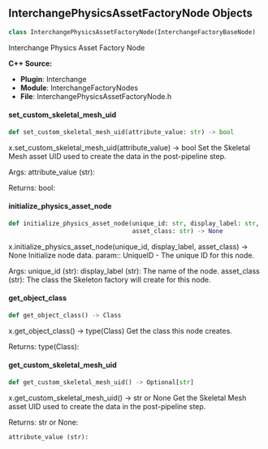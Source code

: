 ## InterchangePhysicsAssetFactoryNode Objects

```python
class InterchangePhysicsAssetFactoryNode(InterchangeFactoryBaseNode)
```

Interchange Physics Asset Factory Node

**C++ Source:**

- **Plugin**: Interchange
- **Module**: InterchangeFactoryNodes
- **File**: InterchangePhysicsAssetFactoryNode.h

<a id="unreal.InterchangePhysicsAssetFactoryNode.set_custom_skeletal_mesh_uid"></a>

#### set_custom_skeletal_mesh_uid

```python
def set_custom_skeletal_mesh_uid(attribute_value: str) -> bool
```

x.set_custom_skeletal_mesh_uid(attribute_value) -> bool
Set the Skeletal Mesh asset UID used to create the data in the post-pipeline step.

Args:
    attribute_value (str): 

Returns:
    bool:

<a id="unreal.InterchangePhysicsAssetFactoryNode.initialize_physics_asset_node"></a>

#### initialize_physics_asset_node

```python
def initialize_physics_asset_node(unique_id: str, display_label: str,
                                  asset_class: str) -> None
```

x.initialize_physics_asset_node(unique_id, display_label, asset_class) -> None
Initialize node data.
param:: UniqueID - The unique ID for this node.

Args:
    unique_id (str): 
    display_label (str): The name of the node.
    asset_class (str): The class the Skeleton factory will create for this node.

<a id="unreal.InterchangePhysicsAssetFactoryNode.get_object_class"></a>

#### get_object_class

```python
def get_object_class() -> Class
```

x.get_object_class() -> type(Class)
Get the class this node creates.

Returns:
    type(Class):

<a id="unreal.InterchangePhysicsAssetFactoryNode.get_custom_skeletal_mesh_uid"></a>

#### get_custom_skeletal_mesh_uid

```python
def get_custom_skeletal_mesh_uid() -> Optional[str]
```

x.get_custom_skeletal_mesh_uid() -> str or None
Get the Skeletal Mesh asset UID used to create the data in the post-pipeline step.

Returns:
    str or None: 

    attribute_value (str):

<a id="unreal.InterchangeSceneVariantSetsFactoryNode"></a>